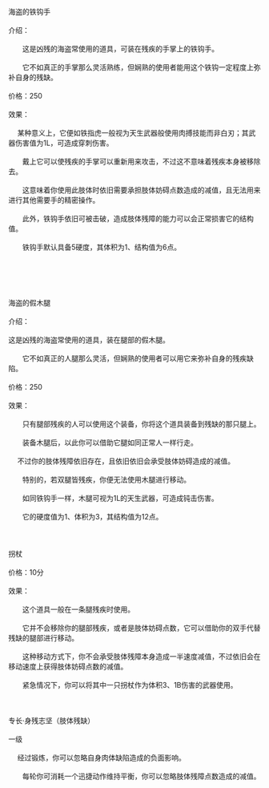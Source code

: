 <title>残疾系列物品</title>
<meta name="GENERATOR" content="WinCHM">
<meta http-equiv="Content-Type" content="text/html; charset=gb2312">
<br>海盗的铁钩手
<br>
<br>介绍：
<br>
<br>　　这是凶残的海盗常使用的道具，可装在残疾的手掌上的铁钩手。
<br>
<br>　　它不如真正的手掌那么灵活熟练，但娴熟的使用者能用这个铁钩一定程度上弥补自身的残缺。
<br>
<br>价格：250
<br>
<br>效果：
<br>
<br>　  某种意义上，它便如铁指虎一般视为天生武器般使用肉搏技能而非白刃；其武器伤害值为1L，可造成穿刺伤害。
<br>
<br>　　戴上它可以使残疾的手掌可以重新用来攻击，不过这不意味着残疾本身被移除去。
<br>
<br>　　这意味着你使用此肢体时依旧需要承担肢体妨碍点数造成的减值，且无法用来进行其他需要手的精密操作。
<br>
<br>　　此外，铁钩手依旧可被击破，造成肢体残障的能力可以会正常损害它的结构值。
<br>
<br>　　铁钩手默认具备5硬度，其体积为1、结构值为6点。
<br>
<br>　　
<br>
<br>　　
<br>
<br>海盗的假木腿
<br>
<br>介绍：
<br>
<br>     这是凶残的海盗常使用的道具，装在腿部的假木腿。
<br>
<br>　　它不如真正的人腿那么灵活，但娴熟的使用者可以用它来弥补自身的残疾缺陷。
<br>
<br>价格：250
<br>
<br>效果：
<br>
<br>　　只有腿部残疾的人可以使用这个装备，你将这个道具装备到残缺的那只腿上。
<br>
<br>　　装备木腿后，以此你可以借助它腿如同正常人一样行走。      
<br>
<br>　    不过你的肢体残障依旧存在，且依旧依旧会承受肢体妨碍造成的减值。
<br>
<br>　　特别的，若双腿皆残疾，你便无法使用木腿进行移动。
<br>
<br>　　如同铁钩手一样，木腿可视为1L的天生武器，可造成钝击伤害。
<br>
<br>　　它的硬度值为1、体积为3，其结构值为12点。
<br>
<br>　　
<br>
<br>拐杖
<br>
<br>价格：10分
<br>
<br>效果：
<br>
<br>　　这个道具一般在一条腿残疾时使用。
<br>
<br>　　它并不会移除你的腿部残疾，或者是肢体妨碍点数，它可以借助你的双手代替残缺的腿部进行移动。
<br>
<br>　　这种移动方式下，你不会承受肢体残障本身造成一半速度减值，不过依旧会在移动速度上获得肢体妨碍点数的减值。
<br>
<br>　　紧急情况下，你可以将其中一只拐杖作为体积3、1B伤害的武器使用。
<br>
<br>
<br>
<br>专长·身残志坚（肢体残缺）
<br>
<br>一级
<br>
<br>　  经过锻炼，你可以忽略自身肉体缺陷造成的负面影响。
<br>
<br>　　每轮你可消耗一个迅捷动作维持平衡，你可以忽略肢体残障点数造成的减值。
